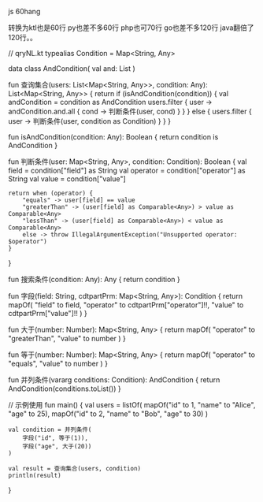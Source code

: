 js  60hang

转换为ktl也是60行
py也差不多60行
php也可70行
go也差不多120行
java翻倍了120行。。


// qryNL.kt
typealias Condition = Map<String, Any>

data class AndCondition(
val and: List<Condition>
)

fun 查询集合(users: List<Map<String, Any>>, condition: Any): List<Map<String, Any>> {
return if (isAndCondition(condition)) {
val andCondition = condition as AndCondition
users.filter { user ->
andCondition.and.all { cond ->
判断条件(user, cond)
}
}
} else {
users.filter { user -> 判断条件(user, condition as Condition) }
}
}

fun isAndCondition(condition: Any): Boolean {
return condition is AndCondition
}

fun 判断条件(user: Map<String, Any>, condition: Condition): Boolean {
val field = condition["field"] as String
val operator = condition["operator"] as String
val value = condition["value"]

    return when (operator) {
        "equals" -> user[field] == value
        "greaterThan" -> (user[field] as Comparable<Any>) > value as Comparable<Any>
        "lessThan" -> (user[field] as Comparable<Any>) < value as Comparable<Any>
        else -> throw IllegalArgumentException("Unsupported operator: $operator")
    }
}

fun 搜索条件(condition: Any): Any {
return condition
}

fun 字段(field: String, cdtpartPrm: Map<String, Any>): Condition {
return mapOf(
"field" to field,
"operator" to cdtpartPrm["operator"]!!,
"value" to cdtpartPrm["value"]!!
)
}

fun 大于(number: Number): Map<String, Any> {
return mapOf(
"operator" to "greaterThan",
"value" to number
)
}

fun 等于(number: Number): Map<String, Any> {
return mapOf(
"operator" to "equals",
"value" to number
)
}

fun 并列条件(vararg conditions: Condition): AndCondition {
return AndCondition(conditions.toList())
}

// 示例使用
fun main() {
val users = listOf(
mapOf("id" to 1, "name" to "Alice", "age" to 25),
mapOf("id" to 2, "name" to "Bob", "age" to 30)
)

    val condition = 并列条件(
        字段("id", 等于(1)),
        字段("age", 大于(20))
    )

    val result = 查询集合(users, condition)
    println(result)
}

